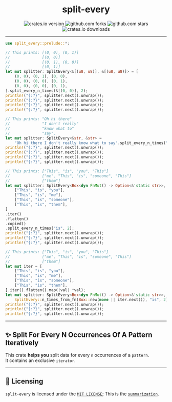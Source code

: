<div align="center">

# split-every

![crates.io version](https://img.shields.io/crates/v/split-every.svg?label=release)
![github.com forks](https://img.shields.io/github/forks/JumperBot/split-every)
![github.com stars](https://img.shields.io/github/stars/JumperBot/split-every)
![crates.io downloads](https://img.shields.io/crates/d/split-every.svg?label=downloads)

</div>

---

```rust
use split_every::prelude::*;

// This prints: [(0, 0), (0, 1)]
//              [(0, 0)]
//              [(0, 1), (0, 0)]
//              [(0, 1)]
let mut splitter: SplitEvery<&[(u8, u8)], &[(u8, u8)]> = [
    (0, 0), (0, 1), (0, 0),
    (0, 0), (0, 0), (0, 1),
    (0, 0), (0, 0), (0, 1),
].split_every_n_times(&[(0, 0)], 2);
println!("{:?}", splitter.next().unwrap());
println!("{:?}", splitter.next().unwrap());
println!("{:?}", splitter.next().unwrap());
println!("{:?}", splitter.next().unwrap());

// This prints: "Oh hi there"
//              "I don't really"
//              "know what to"
//              "say".
let mut splitter: SplitEvery<&str, &str> =
    "Oh hi there I don't really know what to say".split_every_n_times(" ", 3);
println!("{:?}", splitter.next().unwrap());
println!("{:?}", splitter.next().unwrap());
println!("{:?}", splitter.next().unwrap());
println!("{:?}", splitter.next().unwrap());

// This prints: ["This", "is", "you", "This"]
//              ["me", "This", "is", "someone", "This"]
//              ["them"]
let mut splitter: SplitEvery<Box<dyn FnMut() -> Option<&'static str>>, &str> = [
    ["This", "is", "you"],
    ["This", "is", "me"],
    ["This", "is", "someone"],
    ["This", "is", "them"],
]
.iter()
.flatten()
.copied()
.split_every_n_times("is", 2);
println!("{:?}", splitter.next().unwrap());
println!("{:?}", splitter.next().unwrap());
println!("{:?}", splitter.next().unwrap());

// This prints: ["This", "is", "you", "This"]
//              ["me", "This", "is", "someone", "This"]
//              ["them"]
let mut iter = [
    ["This", "is", "you"],
    ["This", "is", "me"],
    ["This", "is", "someone"],
    ["This", "is", "them"],
].iter().flatten().map(|val| *val);
let mut splitter: SplitEvery<Box<dyn FnMut() -> Option<&'static str>>, &str> =
    SplitEvery::n_times_from_fn(Box::new(move || iter.next()), "is", 2);
println!("{:?}", splitter.next().unwrap());
println!("{:?}", splitter.next().unwrap());
println!("{:?}", splitter.next().unwrap());
```

---

## ✨ Split For Every N Occurrences Of A Pattern Iteratively

This crate **helps you** split data for every `n` occurrences of a `pattern`.  
It contains an exclusive `iterator`.

---

## 📄 Licensing

`split-every` is licensed under the [`MIT LICENSE`](./LICENSE); This is the [`summarization`](https://choosealicense.com/licenses/mit/).
